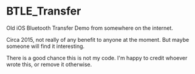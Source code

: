 # BTLE_Transfer
Old iOS Bluetooth Transfer Demo from somewhere on the internet.

Circa 2015, not really of any benefit to anyone at the moment. But maybe someone will find it interesting.

There is a good chance this is not my code. I'm happy to credit whoever wrote this, or remove it otherwise.
